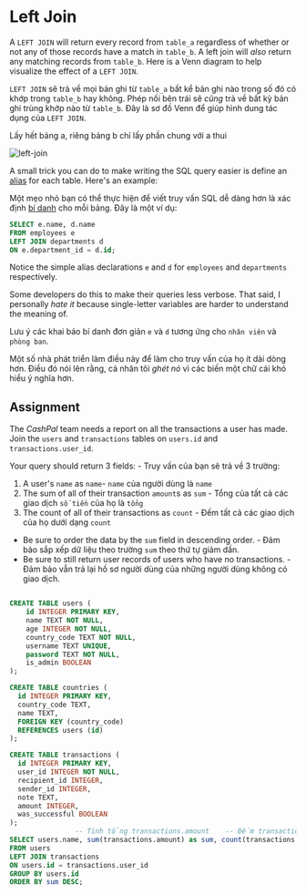 # Left Join

A `LEFT JOIN` will return every record from `table_a` regardless of whether or not any of those records have a match in `table_b`. A left join will *also* return any matching records from `table_b`. Here is a Venn diagram to help visualize the effect of a `LEFT JOIN`.

`LEFT JOIN` sẽ trả về mọi bản ghi từ `table_a` bất kể bản ghi nào trong số đó có khớp trong `table_b` hay không. Phép nối bên trái sẽ *cũng* trả về bất kỳ bản ghi trùng khớp nào từ `table_b`. Đây là sơ đồ Venn để giúp hình dung tác dụng của `LEFT JOIN`.

Lấy hết bảng a, riêng bảng b chỉ lấy phần chung với a thui

![left-join](https://i.imgur.com/mNbhWfM.png)

A small trick you can do to make writing the SQL query easier is define an [alias](https://en.wikipedia.org/wiki/Alias_(SQL)) for each table. Here's an example:

Một mẹo nhỏ bạn có thể thực hiện để viết truy vấn SQL dễ dàng hơn là xác định [bí danh](https://en.wikipedia.org/wiki/Alias_(SQL)) cho mỗi bảng. Đây là một ví dụ:

```SQL
SELECT e.name, d.name
FROM employees e
LEFT JOIN departments d
ON e.department_id = d.id;
```

Notice the simple alias declarations `e` and `d` for `employees` and `departments` respectively.

Some developers do this to make their queries less verbose. That said, I personally *hate it* because single-letter variables are harder to understand the meaning of.

Lưu ý các khai báo bí danh đơn giản `e` và `d` tương ứng cho `nhân viên` và `phòng ban`.

Một số nhà phát triển làm điều này để làm cho truy vấn của họ ít dài dòng hơn. Điều đó nói lên rằng, cá nhân tôi *ghét nó* vì các biến một chữ cái khó hiểu ý nghĩa hơn.

## Assignment

The *CashPal* team needs a report on all the transactions a user has made. Join the `users` and `transactions` tables on `users.id` and `transactions.user_id`.

Your query should return 3 fields: - Truy vấn của bạn sẽ trả về 3 trường:

1. A user's `name` as `name`- `name` của người dùng là `name`
2. The sum of all of their transaction `amount`s as `sum` - Tổng của tất cả các giao dịch `số tiền` của họ là `tổng`
3. The count of all of their transactions as `count` - Đếm tất cả các giao dịch của họ dưới dạng `count`

* Be sure to order the data by the `sum` field in descending order. - Đảm bảo sắp xếp dữ liệu theo trường `sum` theo thứ tự giảm dần.
* Be sure to still return user records of users who have no transactions. - Đảm bảo vẫn trả lại hồ sơ người dùng của những người dùng không có giao dịch.

```SQL

CREATE TABLE users (
    id INTEGER PRIMARY KEY,
    name TEXT NOT NULL,
    age INTEGER NOT NULL,
    country_code TEXT NOT NULL,
    username TEXT UNIQUE,
    password TEXT NOT NULL,
    is_admin BOOLEAN
);

CREATE TABLE countries (
  id INTEGER PRIMARY KEY,
  country_code TEXT,
  name TEXT,
  FOREIGN KEY (country_code)
  REFERENCES users (id)
);

CREATE TABLE transactions (
  id INTEGER PRIMARY KEY, 
  user_id INTEGER NOT NULL,
  recipient_id INTEGER, 
  sender_id INTEGER, 
  note TEXT, 
  amount INTEGER,
  was_successful BOOLEAN
);
                -- Tính tổng transactions.amount    -- Đếm transactions.id
SELECT users.name, sum(transactions.amount) as sum, count(transactions.id) as count
FROM users
LEFT JOIN transactions
ON users.id = transactions.user_id
GROUP BY users.id
ORDER BY sum DESC;

```
